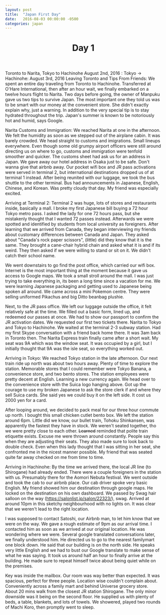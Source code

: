 ```yaml
---
layout: post
title:  "Japan First Day"
date:   2016-08-03 00:00:00 -0500
categories: japan
---
```

<header>
	<h1>
		Day 1
	</h1>
</header>
Toronto to Narita, Tokyo to Hachinohe
August 2nd, 2016 : Tokyo -> Hachinohe: August 3rd, 2016
Leaving Toronto and Tips From Friends:
We spent an entire day traveling from Toronto to Hachinohe. Transferred at O'Hare International, then after an hour wait, we finally embarked on a twelve hours flight to Narita. Two days before going, the owner of Manpuku gave us two tips to survive Japan. The most important one they told us was to be smart with our money at the convenient store. She didn't exactly explain why, just a warning. In addition to the very special tip is to stay hydrated throughout the trip. Japan's summer is known to be notoriously hot and humid, says Google. 

Narita Customs and Immigration:
We reached Narita at one in the afternoon. We felt the humidity as soon as we stepped out of the airplane cabin. It was barely crowded. We head straight to customs and imigrations. Small lineups everywhere. Even though some old grumpy airport officers were still around directing us on where to go, customs and immigration were tenfold smoother and quicker. The customs sheet had ask us for an address in Japan. We gave away our hotel address in Osaka just to be safe. Don't wanna give that airbnb away. Our pocket wifi box and JR pass activations were served in terminal 2, but international destinations dropped us of at terminal 1 instead. After being reunited with our luggage, we took the bus shuttle to the other terminal. Bus had announcements in Japanese, English, Chinese, and Korean. Was pretty cloudy that day. My friend was especially excited.

Arriving at Terminal 2:
Terminal 2 was huge, lots of stores and restaurants inside, basically a mall. I broke my first Japanese bill buying a 72 hour Tokyo metro pass. I asked the lady for one 72 hours pass, but she mistakenly thought that I wanted 72 passes instead. Afterwards we were spotted and identified by students from local university as foreigners. After learning that we arrived from Canada, they began interviewing my friends about customary differences between Canada and Japan. They asked about "Canada's rock paper scissors", (little) did they know that it is the same. They brought a cane-chair hybrid chain and asked what it is and if its weird. They then asked if we were willing to stand or sit on it. We didn't catch their school name.

We went downstairs to go find the post office, which carried our wifi box. Internet is the most important thing at the moment because it gave us access to Google maps. We took a small stroll around the mall. I was just trying to take everything in, its been a long time since a vacation for me. We were learning Japanese packaging and getting used to Japanese being spoken all around. We came across a mini Pokemon centre. They were selling uniformed Pikachus and big Ditto beanbag plushie. 

Next, to the JR pass office. We left our luggage outside the office, it felt relatively safe at the time. We filled out a basic form, lined up, and redeemed our passes at once. We had to show our passport to confirm the JR activation dates. We requested our first two tickets there. Narita to Tokyo and Tokyo to Hachinohe. We waited at the terminal 2-3 subway station. Had my first Skype conversation with a friend back home there. It was 3am back in Toronto then. The Narita Express train finally came after a short wait. My seat was 9A which was the window seat. It was occupied by a girl, but I initially thought that 9A was the isle seat, so everything worked out. 

Arriving in Tokyo:
We reached Tokyo station in the late afternoon. Our next train ride up north was about two hours away. Plenty of time to explore the station. Memorable stores that I could remember were Tokyo Banana, a convenience store, and two bento stores. The station employees were pretty decent at English. Learning a new currency again. We head over to the convenience store with the Suica logo hanging above. Got up the courage to use my broken Japanese to ask the store clerk if and where they sell Suica cards. She said yes we could buy it on the left side. It cost us 2000 yen for a card. 

After looping around, we decided to pack meal for our three hour commute up north. I bought this small chicken cutlet bento box. We left the station around 6pm. Little did we know, our bullet train, Tohoku Shinkansen, was apparently the fastest they have in stock. We weren't seated together, tho we were pretty close to each other. <strike>Learned</strike> reminded that polite train etiquette exists. Excuse me were thrown around constantly. People say this when they are adjusting their seats. They also made sure to look back to double check. Even when this lady thought that I was sitting in her seat, she confronted me in the nicest manner possible. My friend that was seated quite far away checked on me from time to time. 

Arriving in Hachinohe:
By the time we arrived there, the local JR line (to Shirogane) had already ended. There were a couple foreigners in the station with us. Presumably there for the Aomori Nebuta festival. We went outside and took the cab to our airbnb place. Our cab driver spoke very basic English. My friend showed him our destination through google maps. He locked on the destination on his own dashboard. We passed by Swag hair salloon on the way (https://salonlist.jp/salon/22323/), swag. Arrived at around 10pm in this sketchy neighbourhood with no lights on. It was clear that we weren't lead to the right location. 

I was supposed to contact Satoshi, our Airbnb man, to let him know that we were on the way. We gave a rough estimate of 9pm as our arrival time. I contacted him as soon as we arrived at our original location. He was wondering where we were. Several google translated conversations later, we finally understood him. He directed us to go to the nearest familymart one block down. He said that our building is on the north side. He speaks very little English and we had to bust our Google translate to make sense of what he was saying. It took us around half an hour to finally arrive at the building. He made sure to repeat himself twice about being quiet while on the premises. 

Key was inside the mailbox. Our room was way better than expected. It was spacious, perfect for three people. Location wise couldn't complain about. Conveniently across a family mart and behind Universe grocery store. About 20 mins walk from the closest JR station Shirogane. The only minor downside was it being on the second floor. He supplied us with plenty of beds, a table, blankets, and lots of towels. We showered, played two rounds of Machi Koro, then promptly went to sleep.
